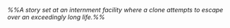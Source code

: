 *%%A story set at an internment facility where a clone attempts to escape over an exceedingly long life.%%*